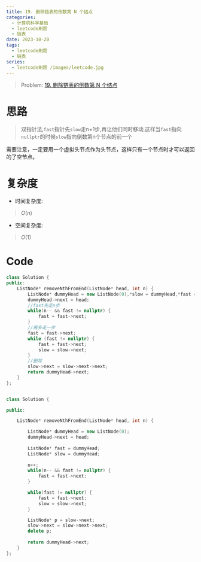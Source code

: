 ```yaml
---
title: 19. 删除链表的倒数第 N 个结点
categories:
  - 计算机科学基础
  - leetcode刷题
  - 链表
date: 2023-10-20
tags:
  - leetcode刷题
  - 链表
series:
  - leetcode刷题 /images/leetcode.jpg
---
```

> Problem: [19. 删除链表的倒数第 N 个结点](https://leetcode.cn/problems/remove-nth-node-from-end-of-list/description/)
  
# 思路

> 双指针法,`fast`指针先`slow`走n+1步,再让他们同时移动,这样当`fast`指向`nullptr`的时候`slow`指向倒数第n个节点的前一个

需要注意，一定要用一个虚拟头节点作为头节点，这样只有一个节点时才可以返回的了空节点。

# 复杂度

- 时间复杂度:

> $O(n)$

- 空间复杂度:

> $O(1)$

# Code

```cpp
class Solution {
public:
    ListNode* removeNthFromEnd(ListNode* head, int n) {
        ListNode* dummyHead = new ListNode(0),*slow = dummyHead,*fast = dummyHead;
        dummyHead->next = head;
        //fast先走n步
        while(n-- && fast != nullptr) {
            fast = fast->next;
        }
        //再多走一步
        fast = fast->next; 
        while (fast != nullptr) {
            fast = fast->next;
            slow = slow->next;
        }
        //删除
        slow->next = slow->next->next; 
        return dummyHead->next;
    }
};
```

```C++ 

class Solution {

public:

    ListNode* removeNthFromEnd(ListNode* head, int n) {

        ListNode* dummyHead = new ListNode(0);
        dummyHead->next = head;
  
        ListNode* fast = dummyHead;
        ListNode* slow = dummyHead;
  
        n++;
        while(n-- && fast != nullptr) {
            fast = fast->next;
        }

        while(fast != nullptr) {
            fast = fast->next;
            slow = slow->next;
        }

        ListNode* p = slow->next;
        slow->next = slow->next->next;
        delete p;
  
        return dummyHead->next;
    }
};
```